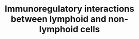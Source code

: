 ---
annotations:
- type: Pathway Ontology
  value: signaling pathway pertinent to immunity
authors:
- MaintBot
- MartijnVanIersel
- ReactomeTeam
- Anwesha
- Wpblocked
- AlexanderPico
- Eweitz
description: A number of receptors and cell adhesion molecules play a key role in
  modifying the response of cells of lymphoid origin (such as B-, T- and NK cells)
  to self and tumor antigens, as well as to pathogenic organisms.<p><p>Molecules such
  as KIRs and LILRs form part of a crucial surveillance system that looks out for
  any derangement, usually caused by cancer or viral infection, in MHC Class I presentation.
  Somatic cells are also able to report internal functional impairment by displaying
  surface stress markers such as MICA. The presence of these molecules on somatic
  cells is picked up by C-lectin NK immune receptors.<p><p>Lymphoid cells are able
  to regulate their location and movement in accordance to their state of activation,
  and home in on tissues expressing the appropriate complementary ligands. For example,
  lymphoid cells may fine tune the presence and concentration of adhesion molecules
  belonging to the IgSF, Selectin and Integrin class that interact with a number of
  vascular markers of inflammation.<p><p>Furthermore, there are a number of avenues
  through which lymphoid cells may interact with antigen. This may be presented directly
  to a specific T-cell receptor in the context of an MHC molecule. Antigen-antibody
  complexes may anchor to the cell via a small number of lymphoid-specific Fc receptors
  that may, in turn, influence cell function further. Activated complement factor
  C3d binds to both antigen and to cell surface receptor CD21. In such cases, the
  far-reaching influence of CD19 on B-lymphocyte function is tempered by its interaction
  with CD21.  View original pathway at [http://www.reactome.org/PathwayBrowser/#DIAGRAM=198933
  Reactome].
last-edited: 2021-05-22
organisms:
- Homo sapiens
redirect_from:
- /index.php/Pathway:WP1829
- /instance/WP1829
schema-jsonld:
- '@context': https://schema.org/
  '@id': https://wikipathways.github.io/pathways/WP1829.html
  '@type': Dataset
  creator:
    '@type': Organization
    name: WikiPathways
  description: A number of receptors and cell adhesion molecules play a key role in
    modifying the response of cells of lymphoid origin (such as B-, T- and NK cells)
    to self and tumor antigens, as well as to pathogenic organisms.<p><p>Molecules
    such as KIRs and LILRs form part of a crucial surveillance system that looks out
    for any derangement, usually caused by cancer or viral infection, in MHC Class
    I presentation. Somatic cells are also able to report internal functional impairment
    by displaying surface stress markers such as MICA. The presence of these molecules
    on somatic cells is picked up by C-lectin NK immune receptors.<p><p>Lymphoid cells
    are able to regulate their location and movement in accordance to their state
    of activation, and home in on tissues expressing the appropriate complementary
    ligands. For example, lymphoid cells may fine tune the presence and concentration
    of adhesion molecules belonging to the IgSF, Selectin and Integrin class that
    interact with a number of vascular markers of inflammation.<p><p>Furthermore,
    there are a number of avenues through which lymphoid cells may interact with antigen.
    This may be presented directly to a specific T-cell receptor in the context of
    an MHC molecule. Antigen-antibody complexes may anchor to the cell via a small
    number of lymphoid-specific Fc receptors that may, in turn, influence cell function
    further. Activated complement factor C3d binds to both antigen and to cell surface
    receptor CD21. In such cases, the far-reaching influence of CD19 on B-lymphocyte
    function is tempered by its interaction with CD21.  View original pathway at [http://www.reactome.org/PathwayBrowser/#DIAGRAM=198933
    Reactome].
  keywords:
  - 'KLRG1 '
  - C3d complexed with
  - bound class I MHC
  - 'ITGAL '
  - CD21 with C3d-bound
  - 'CD3G '
  - 'IGLV2-11(1-?) '
  - NKG2D complexed with
  - molecules
  - 'PILRA '
  - 'class I MHC B54 '
  - Collagen type XVII
  - PILRA:PIANP,NPDC1,CLEC4G,COLEC12 trimer
  - 'LILRA1 '
  - 'HLA class I histocompatibility antigen, A-74 alpha chain '
  - 'KLRF1 '
  - 'Glc-DAG-s2 '
  - 'class I MHC B39 '
  - TREM, CD300
  - 'Ig heavy chain V-III region CAM '
  - TCR interacting with
  - 'KLRD1 '
  - I,II,III/SP-D
  - 'alpha-mycolic acid '
  - KLRC1
  - KIR2DS2 complexed
  - 'SIGLEC5 '
  - 'CLEC2D '
  - 'IGLV4-3(1-?) '
  - 'HLA class I histocompatibility antigen, Cw-6 alpha chain precursor '
  - 'LILRA2 '
  - LILR-interacting MHC
  - 'class I MHC B45 '
  - lipid
  - 'IGLV(23-?) '
  - 'SIGLEC10 '
  - interacting with
  - DAP10
  - 'Ig heavy chain V-III region TRO '
  - CD21
  - 'class I MHC B55 '
  - VCAM1
  - 'ITGA4 '
  - 'DDM-838 '
  - CD200
  - 'IGKVA18(21-?) '
  - 'LILRB3 '
  - 'MHC Class I '
  - 'C3d fragment '
  - 'RAET1E '
  - 'class I MHC B50 '
  - 'CD200 '
  - HLA-C Cw3 (group 1)
  - 'KIR2DS1 '
  - group-I-interacting
  - ICAM 1-5
  - 'NPDC1 '
  - 'FCGR3A '
  - 'Ig lambda chain V region 4A '
  - 'CD1C '
  - KLRB1 dimer
  - XVII
  - LAIR1
  - 'Ig kappa chain V-II region RPMI 6410 '
  - NKG2D ligand
  - CXADR
  - 'CD300 '
  - 'HLA class I histocompatibility antigen, Cw-16 alpha chain '
  - 'SIGLEC11 '
  - 'HLA class I histocompatibility antigen, A-25 alpha chain '
  - 'GalNAc-GD1a '
  - 'BbGL-2c '
  - 'LILRB4 '
  - 'SIGLEC7 '
  - 'B2M(21-119) '
  - 'Ig heavy chain V-II region ARH-77 '
  - 'Ig lambda chain V-I region VOR '
  - with KIR3DL1
  - 'HLA class I histocompatibility antigen, A-32 alpha chain '
  - 'CD226 '
  - 'HLA class I histocompatibility antigen, A-43 alpha chain '
  - complex with CD8
  - CD226 bound to
  - KIR2DL4
  - 'KLRC1 '
  - with DAP12
  - 'Ig lambda chain V-II region BOH '
  - Antigen peptide
  - CD1:B2M:self-lipid
  - Antibody
  - 'ICAM3 '
  - 'HLA class I histocompatibility antigen, A-33 alpha chain '
  - 'HLA class I histocompatibility antigen, A-31 alpha chain '
  - 'HLA class I histocompatibility antigen, Cw-1 alpha chain '
  - 'HLA class I histocompatibility antigen, A-66 alpha chain '
  - SLAMF6 dimer
  - MADCAM1-1
  - 'ITGB7 '
  - 'IGLV1-40(1-?) '
  - 'TRAV19 '
  - 'IGLV2-18(1-?) '
  - LILR set
  - 'Ig kappa chain V-I region AU '
  - CD200 bound to
  - KIR2DS1 complexed
  - 'class I MHC B42 '
  - 'IGKV3D-20 '
  - 'CD22 '
  - PILRA
  - 'class I MHC B27 '
  - 'C30 mannosyl MPM '
  - 'IGKV4-1(21-?) '
  - Class I
  - 'LILRB1 '
  - 'CD19 '
  - 'Ig heavy chain V-III region WEA '
  - 'class I MHC B8 '
  - Lymphoid-expressed
  - 'KIR2DL1 '
  - HLA-C group 1
  - 'HLA class I histocompatibility antigen, Cw-17 alpha chain '
  - 'LAM '
  - L-selectin
  - 'Ig kappa chain V-I region Wes '
  - CLEC2B dimer
  - 'squalene '
  - 'LILRA4 '
  - Complex of CD19,
  - 'GLYCAM1 '
  - 'IGKC '
  - 'Ig heavy chain V-II region WAH '
  - HLA-E
  - KLRF1 dimer
  - 'AMICA1 '
  - 'SIGLEC12 '
  - SAP,EAT2
  - 'ITGB2 '
  - receptors
  - 'IGLV7-43(1-?) '
  - HLA-C
  - 'class I MHC B53 '
  - 'class I MHC B37 '
  - 'Collagen type III fibril '
  - SLAMF6:SLAMF6:SAP,EAT2
  - 'TRAC '
  - 'class I MHC B51 '
  - 'Ig kappa chain V-III region POM '
  - 'CD1D '
  - 'COLEC12 '
  - 'KIR2DL3 '
  - 'IGLV2-33(1-?) '
  - 'PS '
  - CRTAM bound to NECL2
  - 'SH2D1B '
  - 'TRBV12-3 '
  - 'HLA class I histocompatibility antigen, A-34 alpha chain '
  - 'IGLV4-60(1-?) '
  - 'Ig kappa chain V-I region Gal '
  - 'Ig kappa chain V region EV15 '
  - 'class I MHC B41 '
  - 'CLEC2B '
  - 'CERA '
  - 'Ig heavy chain V-II region MCE '
  - HLA-C Cw4 (group 2)
  - 'KLRK1 '
  - Integrin
  - 'KLRB1 '
  - 'IGLV1-44(1-?) '
  - 'class I MHC B15 '
  - 'CMVPP65 '
  - 'MICB '
  - 'LILRA6 '
  - 'IGLV11-55(1-?) '
  - 'Ig kappa chain V-I region HK101 '
  - 'PVR '
  - 'LILRB2 '
  - 'class I MHC B56 '
  - 'NCR1 '
  - KIR2DS1
  - PVRL2
  - 'HLA class I histocompatibility antigen, A-36 alpha chain '
  - 'CD8A '
  - 'HLA class I histocompatibility antigen, Cw-15 alpha chain '
  - antibody bound to
  - dimer
  - 'Collagen types I,II,III '
  - with NKG2D
  - CD40 trimer
  - 'ULBP1 '
  - Sialic acid
  - with KLRC1:KLRD1
  - 'IGHV1-2 '
  - NCR3LG1:NCR3:FCRG3A:CD3Z dimer
  - 'CD96 '
  - 'HA '
  - 'class I MHC B81 '
  - 'FCGR1A '
  - 'Ig lambda chain V-II region TOG '
  - TRIM, CD300:lipids
  - 'SIGLEC9 '
  - LAIR1:Collagen type
  - 'LILRA3 '
  - 'Ig kappa chain V-I region BAN '
  - 'IGLV8-61(1-?) '
  - 'IGLV3-27(1-?) '
  - 'class I MHC B14 '
  - Nectin 2
  - 'IGLV5-45(1-?) '
  - 'PIANP '
  - 'MICA '
  - 'Ig kappa chain V-I region AG '
  - CD160
  - 'HLA class I histocompatibility antigen, A-23 alpha chain '
  - 'HLA class I histocompatibility antigen, A-29 alpha chain '
  - 'IGLV1-36(1-?) '
  - 'ICAM5 '
  - 'CD247-1 '
  - 'LAIR1 '
  - LFA-1:ICAM 1-5
  - KIR2DL2/3
  - HLA Bw4 interacting
  - 'CD3D '
  - 'PE '
  - 'IGLC2 '
  - with KIR2DL4
  - HLA-C group 2
  - 'TYROBP '
  - 'IGLV2-23(1-?) '
  - 'HLA class I histocompatibility antigen, A-26 alpha chain '
  - 'HLA class I histocompatibility antigen, A-3 alpha chain precursor '
  - CD226:PVR
  - 'class I MHC B82 '
  - 'CLEC4G '
  - 'CD1B '
  - 'GMM '
  - CMVPP65:NCR3:FCRG3A:CD3Z dimer
  - 'HLA class I histocompatibility antigen, A-11 alpha chain '
  - 'CD99 '
  - 'KIR3DL2 '
  - 'Ig lambda chain V-I region HA '
  - HLA-E interacting
  - 'class I MHC B7 '
  - 'HN '
  - NCR1:FCRG1A:CD3Z
  - CD200R
  - 'VCAM1 '
  - CD81, CD225 and
  - PVR
  - 'Ig lambda chain V-II region NEI '
  - complex
  - 'ICAM2 '
  - 'IGLC3 '
  - PILRA,PILRB:CD99
  - 'Ig lambda chain V-II region MGC '
  - HLA-G interacting
  - 'Ig heavy chain V-III region BUT '
  - Integrin alpha4beta7
  - 'CD8B '
  - NCR3LG1
  - 'LILRB5 '
  - 'NCR3LG1 '
  - 'PILRB '
  - 'HLA class I histocompatibility antigen, Cw-18 alpha chain '
  - CD200R1
  - 'T-cell receptor alpha chain V region PY14 precursor '
  - 'Ig heavy chain V-III region KOL '
  - 'ULBP3 '
  - 'SLAMF7 '
  - Antigen-bound Ig G
  - 'Ig lambda chain V-IV region Hil '
  - OSCAR:Collagen
  - 'class I MHC B73 '
  - 'IGHV(1-?) '
  - 'Ig heavy chain V-III region JON '
  - 'IGLV4-69(1-?) '
  - CD40:CD40L trimer
  - 'HCST '
  - 'Collagen type I fibril '
  - NCR3:FCRG1A:CD3Z
  - HLA-A3 interacting
  - 'C16 sulfatide '
  - T-cell receptor
  - 'HLA class I histocompatibility antigen, Cw-5 alpha chain precursor '
  - antigen
  - antigen-bearing MHC
  - 'HLA class I histocompatibility antigen, Cw-2 alpha chain '
  - 'IGLV3-16(1-?) '
  - SLAMF7 dimer
  - 'class I MHC B57 '
  - 'Ig lambda chain V-III region LOI '
  - Integrin alphaLbeta2
  - 'CD160 '
  - 'HLA class I histocompatibility antigen, A-30 alpha chain '
  - KIR2DS2
  - 'HLA class I histocompatibility antigen, Cw-3 alpha chain precursor '
  - KIR3DL2
  - 'HLA-C '
  - KIRs
  - 'PVRL2 '
  - 'TREMs '
  - 'Ig lambda chain V-I region NEWM '
  - 'Ig kappa chain V-I region DEE '
  - 'LAIR2 '
  - 'IGKV2-28 '
  - 'class I MHC B40 '
  - alpha4beta1:VCAM1
  - 'IgH  heavy chain V-III region VH26 precursor '
  - 'HLA class I histocompatibility antigen, B-48 alpha chain '
  - 'HLA class I histocompatibility antigen, A-68 alpha chain '
  - known ligands
  - 'cd21(1-?) '
  - 'Antigen '
  - 'class I MHC B44 '
  - CD1:B2M:microbial
  - 'HLA class I histocompatibility antigen, E alpha chain precursor '
  - LILRs
  - 'GalA-GSL '
  - 'Ig lambda chain V-VI region AR '
  - Antigen
  - SLAMF7
  - 'Ac2SGL '
  - 'LILRA5 '
  - 'Ig lambda chain V-IV region Bau '
  - 'FCGR2B '
  - 'OSCAR '
  - 'class I MHC B67 '
  - SLAMF6
  - CD40LG trimer
  - 'IGLV3-25(1-?) '
  - Collagen types
  - 'CD40-1 '
  - CDH1(155-882)
  - I,III
  - 'class I MHC B58 '
  - KIR3DL1
  - 'HLA class I histocompatibility antigen, A-2 alpha chain '
  - 'Sialic acid '
  - KLRG1
  - 'CD81 '
  - HLA-G
  - ITGA4:ITGB1
  - PIANP,NPDC1,CLEC4G,COLEC12 trimer
  - 'Ig heavy chain V-III region DOB '
  - L-selectin ligands
  - 'IGLC6 '
  - lipid:TCR
  - 'class I MHC B59 '
  - 'IGLC7 '
  - 'IGLV7-46(1-?) '
  - 'CD3E '
  - fibril
  - AMICA1
  - KLRF1 dimer:CLEC2B
  - MHC Class I
  - 'NCR3 '
  - with KIR3DL2
  - 'KIR2DS2 '
  - 'SIGLEC8 '
  - KLRD1
  - CD226
  - 'HLA class I histocompatibility antigen, Cw-8 alpha chain '
  - 'HLA class I histocompatibility antigen, A-24 alpha chain '
  - 'CD200R1 '
  - 'TCRA '
  - CXADR bound to JAML
  - 'CD33 '
  - KIR2DL1
  - 'class I MHC B78 '
  - Class I molecules
  - 'HLA class I histocompatibility antigen, A-1 alpha chain precursor '
  - 'KIR2DL2 '
  - 'ICAM4 '
  - 'SIGLEC6 '
  - LAIR2
  - 'IGKV1-12 '
  - 'IGKV1-5(23-?) '
  - 'CD34-1 '
  - 'PG '
  - 'HLA class I histocompatibility antigen, alpha chain G precursor '
  - 'MADCAM1-1 '
  - E-cadherin bound to
  - HLA-Bw4
  - SIGLEC:sialic acid
  - CD99
  - lymphoid Fc gamma
  - CMVPP65
  - 'IGLV5-37(1-?) '
  - 'HLA class I histocompatibility antigen, Cw-12 alpha chain '
  - 'class I MHC B49 '
  - CD96:PVR
  - 'Ig heavy chain V-II region OU '
  - 'class I MHC B38 '
  - 'Ig lambda chain V-I region NEW '
  - 'SIGLEC1 '
  - 'HLA class I histocompatibility antigen, A-80 alpha chain '
  - 'KIR2DL4 '
  - 'Ig heavy chain V-III region BRO '
  - 'Ig heavy chain V-I region EU '
  - 'IGLV3-12(1-?) '
  - Fc-gamma receptors
  - Antigen-bound
  - 'Ig kappa chain V-II region Cum '
  - SELL
  - CRTAM
  - HLA-A3
  - 'class I MHC B52 '
  - 'class I MHC B35 '
  - CERA,PE,PS
  - dimer:Hemagglutinin
  - 'HLA class I histocompatibility antigen, Cw-14 alpha chain '
  - SIGLEC
  - Hemagglutinin
  - integrin
  - 'PI '
  - 'class I MHC B13 '
  - 'GM1 '
  - PILRA,PILRB
  - 'IGLC1 '
  - 'Ig heavy chain V-II region NEWM '
  - 'IGHV7-81(1-?) '
  - LAIR2:Collagen type
  - 'ICAM1 '
  - 'CRTAM '
  - CLEC2D dimer
  - 'Ig kappa chain V-III region B6 '
  - 'IFITM1 '
  - 'CDH1(155-882) '
  - 'HLA class I histocompatibility antigen, A-69 alpha chain '
  - CD96
  - 'IGLV3-22(1-?) '
  - 'HLA class I histocompatibility antigen, alpha chain F precursor '
  - 'Ig lambda chain V-IV region Kern '
  - 'CXADR '
  - 'HLA-H '
  - 'CD1A '
  - 'TCRB '
  - 'class I MHC B46 '
  - 'IGLV10-54(1-?) '
  - 'CD40LG(1-261) '
  - 'IGKV2D-30 '
  - 'class I MHC B18 '
  - 'Collagen type XVII fibril '
  - alpha4beta7:MADCAM1
  - Ligand interacting
  - Collagen types I,III
  - 'KIR3DL1 '
  - CLEC2D dimer:KLRB1
  - 'Ig heavy chain V-I region HG3 '
  - CD1:B2M:self-lipid:TCR
  - 'ITGB1 '
  - 'Ig kappa chain V-II region FR '
  - 'Ig kappa chain V-III region VG '
  - 'Ig lambda chain V-III region SH '
  - 'SLAMF6 '
  - 'HLA class I histocompatibility antigen, Cw-4 alpha chain precursor '
  - 'SH2D1A '
  - 'Ig kappa chain V-I region Daudi '
  - 'class I MHC B47 '
  - 'SELL '
  - OSCAR
  - 'TRBC1 '
  - 'SFTPD oligomer '
  license: CC0
  name: Immunoregulatory interactions between lymphoid and non-lymphoid cells
seo: CreativeWork
title: Immunoregulatory interactions between lymphoid and non-lymphoid cells
wpid: WP1829
---